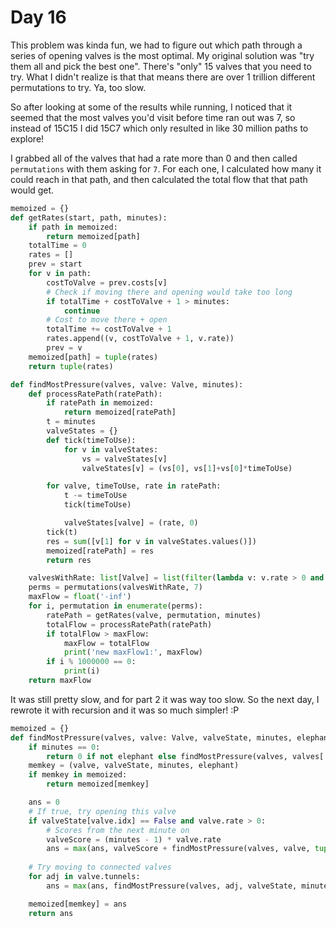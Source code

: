 # Day 16

This problem was kinda fun, we had to figure out which path through a series of opening valves is the most optimal. My original solution was "try them all and pick the best one". There's "only" 15 valves that you need to try. What I didn't realize is that that means there are over 1 trillion different permutations to try. Ya, too slow.

So after looking at some of the results while running, I noticed that it seemed that the most valves you'd visit before time ran out was 7, so instead of 15C15 I did 15C7 which only resulted in like 30 million paths to explore!

I grabbed all of the valves that had a rate more than 0 and then called `permutations` with them asking for `7`. For each one, I calculated how many it could reach in that path, and then calculated the total flow that that path would get.

```python
memoized = {}
def getRates(start, path, minutes):
    if path in memoized:
        return memoized[path]
    totalTime = 0
    rates = []
    prev = start
    for v in path:
        costToValve = prev.costs[v]
        # Check if moving there and opening would take too long
        if totalTime + costToValve + 1 > minutes:
            continue
        # Cost to move there + open
        totalTime += costToValve + 1
        rates.append((v, costToValve + 1, v.rate))
        prev = v
    memoized[path] = tuple(rates)
    return tuple(rates)

def findMostPressure(valves, valve: Valve, minutes):
    def processRatePath(ratePath):
        if ratePath in memoized:
            return memoized[ratePath]
        t = minutes
        valveStates = {}
        def tick(timeToUse):
            for v in valveStates:
                vs = valveStates[v]
                valveStates[v] = (vs[0], vs[1]+vs[0]*timeToUse)

        for valve, timeToUse, rate in ratePath:
            t -= timeToUse
            tick(timeToUse)

            valveStates[valve] = (rate, 0)
        tick(t)
        res = sum([v[1] for v in valveStates.values()])
        memoized[ratePath] = res
        return res

    valvesWithRate: list[Valve] = list(filter(lambda v: v.rate > 0 and v.closed == True, valves.values()))
    perms = permutations(valvesWithRate, 7)
    maxFlow = float('-inf')
    for i, permutation in enumerate(perms):
        ratePath = getRates(valve, permutation, minutes)
        totalFlow = processRatePath(ratePath)
        if totalFlow > maxFlow:
            maxFlow = totalFlow
            print('new maxFlow1:', maxFlow)
        if i % 1000000 == 0:
            print(i)
    return maxFlow
```
It was still pretty slow, and for part 2 it was way too slow. So the next day, I rewrote it with recursion and it was so much simpler! :P
```python
memoized = {}
def findMostPressure(valves, valve: Valve, valveState, minutes, elephant):
    if minutes == 0:
        return 0 if not elephant else findMostPressure(valves, valves['AA'], valveState, 26, False)
    memkey = (valve, valveState, minutes, elephant)
    if memkey in memoized:
        return memoized[memkey]

    ans = 0
    # If true, try opening this valve
    if valveState[valve.idx] == False and valve.rate > 0:
        # Scores from the next minute on
        valveScore = (minutes - 1) * valve.rate
        ans = max(ans, valveScore + findMostPressure(valves, valve, tuple([(True if i == valve.idx else s) for i,s in enumerate(valveState)]), minutes-1, elephant))
    
    # Try moving to connected valves
    for adj in valve.tunnels:
        ans = max(ans, findMostPressure(valves, adj, valveState, minutes-1, elephant))

    memoized[memkey] = ans
    return ans
```
